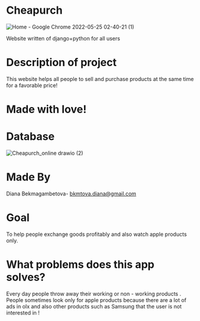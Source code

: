 # Cheapurch
<!-- ![image](https://user-images.githubusercontent.com/91417345/167097446-53aa033d-a6f9-4d4f-a970-15c0bdc55c33.png) -->
<!-- ![Home - Google Chrome 2022-05-25 02-24-56](https://user-images.githubusercontent.com/77920997/170126838-49055545-8080-4018-84b2-22c6d214fa07.gif) -->
![Home - Google Chrome 2022-05-25 02-40-21 (1)](https://user-images.githubusercontent.com/77920997/170130698-ed697a37-2ce6-440d-925d-d789a2bee36b.gif)

Website written of django+python for all users

# Description of project
This website helps all people to sell and purchase products at the same time for a favorable price!

# Made with love!
# Database
![Cheapurch_online drawio (2)](https://user-images.githubusercontent.com/77920997/169233423-001041fa-d69c-4c0c-bdfb-a002a26d1c35.png)

# Made By

Diana Bekmagambetova- bkmtova.diana@gmail.com

# Goal
To help people exchange goods profitably and also watch apple products only.

# What problems does this app solves?
Every day people throw away their working or non - working products . People sometimes look only for apple products because there are a lot of ads in olx and also other products such as Samsung that the user is not interested in !
